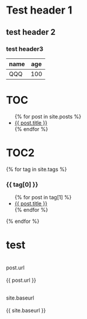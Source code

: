 # Test header 1

## test header 2

### test header3

| name | age |
| --- | --- |
| QQQ | 100 |

# TOC

<ul>
  {% for post in site.posts %}
    <li>
      <a href="{{ post.url }}">{{ post.title }}</a>
    </li>
  {% endfor %}
</ul>

# TOC2

{% for tag in site.tags %}
  <h3>{{ tag[0] }}</h3>
  <ul>
    {% for post in tag[1] %}
      <li><a href="{{ post.url }}">{{ post.title }}</a></li>
    {% endfor %}
  </ul>
{% endfor %}

# test

<br>post.url</br>
<br>{{ post.url }}</br>

<br>site.baseurl</br>
<br>{{ site.baseurl }}</br>



